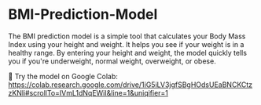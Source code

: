 # BMI-Prediction-Model
The BMI prediction model is a simple tool that calculates your Body Mass Index using your height and weight. It helps you see if your weight is in a healthy range. By entering your height and weight, the model quickly tells you if you're underweight, normal weight, overweight, or obese.

🔗 Try the model on Google Colab: https://colab.research.google.com/drive/1iG5iLV3jgfSBgHOdsUEaBNCKCtzzKNli#scrollTo=IVmL1dNqEWiI&line=1&uniqifier=1
